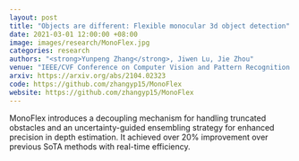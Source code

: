 ```yaml
---
layout: post
title: "Objects are different: Flexible monocular 3d object detection"
date: 2021-03-01 12:00:00 +08:00
image: images/research/MonoFlex.jpg
categories: research
authors: "<strong>Yunpeng Zhang</strong>, Jiwen Lu, Jie Zhou"
venue: "IEEE/CVF Conference on Computer Vision and Pattern Recognition (CVPR)"
arxiv: https://arxiv.org/abs/2104.02323
code: https://github.com/zhangyp15/MonoFlex
website: https://github.com/zhangyp15/MonoFlex
---
```

MonoFlex introduces a decoupling mechanism for handling truncated obstacles and an uncertainty-guided ensembling strategy for enhanced precision in depth estimation. It achieved over 20% improvement over previous SoTA methods with real-time efficiency.